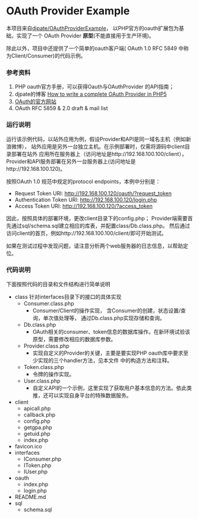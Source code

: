 # OAuth Provider Example

本项目来自[djpate/OAuthProviderExample](http://github.com/djpate/OAuthProviderExample)，
以PHP官方的oauth扩展包为基础，实现了一个
OAuth Provider **原型**(不能直接用于生产环境)。

除此以外，项目中还提供了一个简单的oauth客户端(
OAuth 1.0 RFC 5849 中称为Client/Consumer)的代码示例。

### 参考资料

1. PHP oauth官方手册，可以获得Oauth与OAuthProvider
的API指南；
2. djpate的博客 [How to write a complete OAuth Provider in PHP5](http://djpate.com/2011/01/13/how-to-write-a-complete-oauth-provider-in-php5/)
3. [OAuth的官方网站](http://oauth.net)
4. OAuth RFC 5859 & 2.0 draft & mail list

### 运行说明

运行该示例代码，以站外应用为例，假设Provider和API是同一域名主机（例如新浪微博），
站外应用是另外一台独立主机。在示例部署时，仅需将源码中client目录部署在站外
应用所在服务器上（访问地址是http://192.168.100.100/client），
Provider和API服务部署在另外一台服务器上(访问地址是http://192.168.100.120)。

按照OAuth 1.0 规范中规定的protocol endpoints，本例中分别是：

 - Request Token URI: http://192.168.100.120/oauth/?request_token
 - Authentication Token URI: http://192.168.100.120/login.php
 - Access Token URI: http://192.168.100.120/?access_token 
   
因此，按照具体的部署环境，更改client目录下的config.php；
Provider端需要首先通过sql/schema.sql建立相应的库表，并配置class/Db.class.php。
然后通过访问client的首页，例如http://192.168.100.100/client/即可开始测试。

如果在测试过程中发现问题，请注意分析两个web服务器的日志信息，以帮助定位。


### 代码说明

下面按照代码的目录和文件结构进行简单说明

- class 针对interfaces目录下的接口的具体实现
  - Consumer.class.php 
     - Consumer/Client的操作实现，
    含Consumer的创建，状态设置/查询，单次值处理等，
    通过Db.class.php实现存储和查询。
  - Db.class.php
     - OAuth相关的consumer、token信息的数据库操作。在新环境试验该原型，需要修改相应的数据库参数。
  - Provider.class.php
     - 实现自定义的Provider的关键，主要是要实现PHP oauth库中要求至少实现的三个handler方法，见本文件
    中的构造方法和注释。
  - Token.class.php 
     - 令牌的操作实现。
  - User.class.php  
     - 自定义API的一个示例，这里实现了获取用户基本信息的方法。依此类推，还可以实现自身平台的特殊数据服务。
- client
  - apicall.php
  - callback.php
  - config.php
  - getgpa.php
  - getuid.php
  - index.php
- favicon.ico
- interfaces
  - IConsumer.php
  - IToken.php
  - IUser.php
- oauth
  - index.php
  - login.php
- README.md
- sql
  - schema.sql


